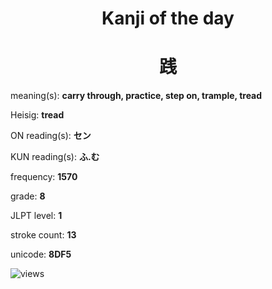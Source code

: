 <h1 align="center">Kanji of the day</h1>
<h1 align="center">践</h1>
<p align="left">meaning(s): <b>carry through, practice, step on, trample, tread</b></p>
<p align="left">Heisig: <b>tread</b></p>
<p align="left">ON reading(s): <b>セン</b></p>
<p align="left">KUN reading(s): <b>ふ.む</b></p>
<p align="left">frequency: <b>1570</b></p>
<p align="left">grade: <b>8</b></p>
<p align="left">JLPT level: <b>1</b></p>
<p align="left">stroke count: <b>13</b></p>
<p align="left">unicode: <b>8DF5</b></p>
<p align="left"><img src="https://komarev.com/ghpvc/?username=tristanwagner-kanjioftheday&label=Views&color=0e75b6&style=flat" alt="views"/></p>
